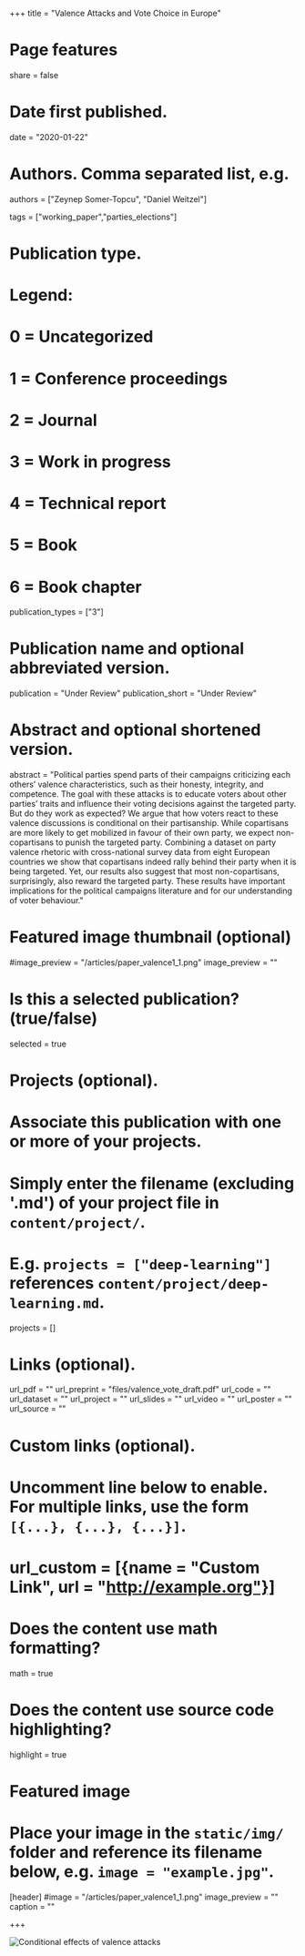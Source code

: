 +++
title = "Valence Attacks and Vote Choice in Europe"

# Page features
share =  false 

# Date first published.
date = "2020-01-22"

# Authors. Comma separated list, e.g.
authors = ["Zeynep Somer-Topcu", "Daniel Weitzel"]

tags = ["working_paper","parties_elections"]


# Publication type.
# Legend:
# 0 = Uncategorized
# 1 = Conference proceedings
# 2 = Journal
# 3 = Work in progress
# 4 = Technical report
# 5 = Book
# 6 = Book chapter
publication_types = ["3"]

# Publication name and optional abbreviated version.
publication = "Under Review"
publication_short = "Under Review"

# Abstract and optional shortened version.
abstract = "Political parties spend parts of their campaigns criticizing each others’ valence characteristics, such as their honesty, integrity, and competence. The goal with these attacks is to educate voters about other parties’ traits and influence their voting decisions against the targeted party. But do they work as expected? We argue that how voters react to these valence discussions is conditional on their partisanship. While copartisans are more likely to get mobilized in favour of their own party, we expect non-copartisans to punish the targeted party. Combining a dataset on party valence rhetoric with cross-national survey data from eight European countries we show that copartisans indeed rally behind their party when it is being targeted. Yet, our results also suggest that most non-copartisans, surprisingly, also reward the targeted party. These results have important implications for the political campaigns literature and for our understanding of voter behaviour."

# Featured image thumbnail (optional)
#image_preview = "/articles/paper_valence1_1.png"
image_preview = ""

# Is this a selected publication? (true/false)
selected = true

# Projects (optional).
#   Associate this publication with one or more of your projects.
#   Simply enter the filename (excluding '.md') of your project file in `content/project/`.
#   E.g. `projects = ["deep-learning"]` references `content/project/deep-learning.md`.
projects = []

# Links (optional).
url_pdf = ""
url_preprint = "files/valence_vote_draft.pdf"
url_code = ""
url_dataset = ""
url_project = ""
url_slides = ""
url_video = ""
url_poster = ""
url_source = ""

# Custom links (optional).
#   Uncomment line below to enable. For multiple links, use the form `[{...}, {...}, {...}]`.
# url_custom = [{name = "Custom Link", url = "http://example.org"}]

# Does the content use math formatting?
math = true

# Does the content use source code highlighting?
highlight = true

# Featured image
# Place your image in the `static/img/` folder and reference its filename below, e.g. `image = "example.jpg"`.
[header]
#image = "/articles/paper_valence1_1.png"
image_preview = ""
caption = ""

+++

![Conditional effects of valence attacks](../../img/articles/paper_valence1_1.png)

